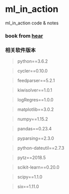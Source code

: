# ml_in_action
ml_in_action code &amp; notes

### book from [hear](https://github.com/zhsama/cs-books/blob/master/Python/Python%20%E6%9C%BA%E5%99%A8%E5%AD%A6%E4%B9%A0/%E6%9C%BA%E5%99%A8%E5%AD%A6%E4%B9%A0%E5%AE%9E%E6%88%98.pdf)

### 相关软件版本
>python==3.6.2

>cycler==0.10.0

>feedparser==5.2.1

>kiwisolver==1.0.1

>logRegres==1.0.0

>matplotlib==3.0.2

>numpy==1.15.2

>pandas==0.23.4

>pyparsing==2.3.0

>python-dateutil==2.7.3

>pytz==2018.5

>scikit-learn==0.20.0

>scipy==1.1.0

>six==1.11.0
